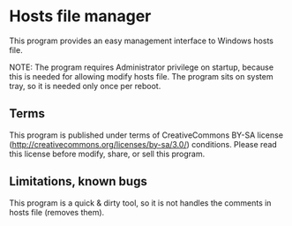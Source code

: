 Hosts file manager
==================

This program provides an easy management interface to Windows hosts file.

NOTE: The program requires Administrator privilege on startup, because this is needed for allowing modify hosts file. The program sits on system tray, so it is needed only once per reboot.


## Terms

This program is published under terms of CreativeCommons BY-SA license (http://creativecommons.org/licenses/by-sa/3.0/) conditions. Please read this license before modify, share, or sell this program.

## Limitations, known bugs

This program is a quick & dirty tool, so it is not handles the comments in hosts file (removes them). 
